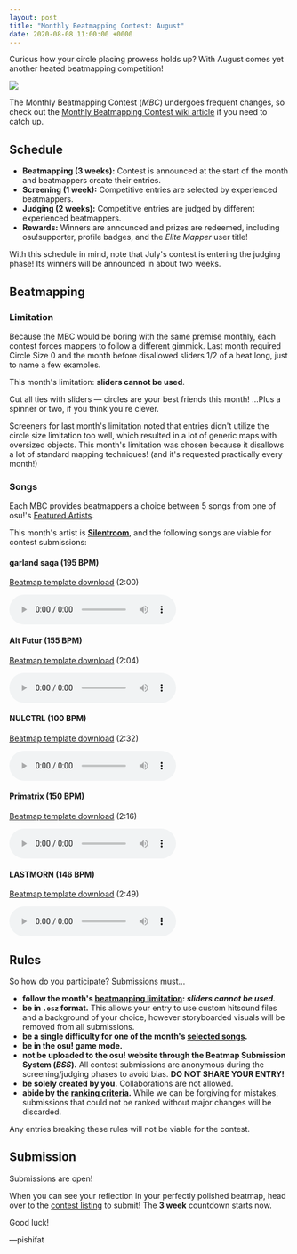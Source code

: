 ```yaml
---
layout: post
title: "Monthly Beatmapping Contest: August"
date: 2020-08-08 11:00:00 +0000
---
```


Curious how your circle placing prowess holds up? With August comes yet another heated beatmapping competition!

![](/wiki/shared/news/banners/monthly-beatmapping-contest.png)

The Monthly Beatmapping Contest (*MBC*) undergoes frequent changes, so check out the [Monthly Beatmapping Contest wiki article](/wiki/Contests/Monthly_Beatmapping_Contest) if you need to catch up.

## Schedule

- **Beatmapping (3 weeks):** Contest is announced at the start of the month and beatmappers create their entries.
- **Screening (1 week):** Competitive entries are selected by experienced beatmappers.
- **Judging (2 weeks):** Competitive entries are judged by different experienced beatmappers.
- **Rewards:** Winners are announced and prizes are redeemed, including osu!supporter, profile badges, and the *Elite Mapper* user title!

With this schedule in mind, note that July's contest is entering the judging phase! Its winners will be announced in about two weeks.

## Beatmapping

### <a id="limitation"></a>Limitation

Because the MBC would be boring with the same premise monthly, each contest forces mappers to follow a different gimmick. Last month required Circle Size 0 and the month before disallowed sliders 1/2 of a beat long, just to name a few examples.

This month's limitation: **sliders cannot be used**.

Cut all ties with sliders — circles are your best friends this month! ...Plus a spinner or two, if you think you're clever. 

Screeners for last month's limitation noted that entries didn't utilize the circle size limitation too well, which resulted in a lot of generic maps with oversized objects. This month's limitation was chosen because it disallows a lot of standard mapping techniques! (and it's requested practically every month!)

### <a id="songs"></a>Songs

Each MBC provides beatmappers a choice between 5 songs from one of osu!'s [Featured Artists](https://osu.ppy.sh/beatmaps/artists).

This month's artist is [**Silentroom**](https://osu.ppy.sh/beatmaps/artists/92), and the following songs are viable for contest submissions:

#### garland saga (195 BPM)

[Beatmap template download](https://assets.ppy.sh/artists/92/osz/Silentroom%20-%20garland%20saga.osz) (2:00)

<audio controls>
    <source src="https://assets.ppy.sh/artists/92/previews/2442.mp3" type="audio/mpeg">
</audio>

#### Alt Futur (155 BPM)

[Beatmap template download](https://assets.ppy.sh/artists/92/osz/Silentroom%20-%20Alt%20Futur.osz) (2:04)

<audio controls>
    <source src="https://assets.ppy.sh/artists/92/previews/2433.mp3" type="audio/mpeg">
</audio>

#### NULCTRL (100 BPM)

[Beatmap template download](https://assets.ppy.sh/artists/92/osz/Silentroom%20-%20NULCTRL.osz) (2:32)

<audio controls>
    <source src="https://assets.ppy.sh/artists/92/previews/2438.mp3" type="audio/mpeg">
</audio>

#### Primatrix (150 BPM)

[Beatmap template download](https://assets.ppy.sh/artists/92/osz/Silentroom%20-%20Primatrix.osz) (2:16)

<audio controls>
    <source src="https://assets.ppy.sh/artists/92/previews/2440.mp3" type="audio/mpeg">
</audio>

#### LASTMORN (146 BPM)

[Beatmap template download](https://assets.ppy.sh/artists/92/osz/Silentroom%20-%20LASTMORN.osz) (2:49)

<audio controls>
    <source src="https://assets.ppy.sh/artists/92/previews/2447.mp3" type="audio/mpeg">
</audio>

## Rules

So how do you participate? Submissions must...

- **follow the month's [beatmapping limitation](#limitation): *sliders cannot be used.***
- **be in `.osz` format.** This allows your entry to use custom hitsound files and a background of your choice, however storyboarded visuals will be removed from all submissions.
- **be a single difficulty for one of the month's [selected songs](#songs).**
- **be in the osu! game mode.**
- **not be uploaded to the osu! website through the Beatmap Submission System (*BSS*).** All contest submissions are anonymous during the screening/judging phases to avoid bias. **DO NOT SHARE YOUR ENTRY!**
- **be solely created by you.** Collaborations are not allowed.
- **abide by the [ranking criteria](/wiki/Ranking_Criteria).** While we can be forgiving for mistakes, submissions that could not be ranked without major changes will be discarded.

Any entries breaking these rules will not be viable for the contest.

## Submission

Submissions are open!

When you can see your reflection in your perfectly polished beatmap, head over to the [contest listing](https://osu.ppy.sh/community/contests/110) to submit! The **3 week** countdown starts now.

Good luck!

—pishifat

